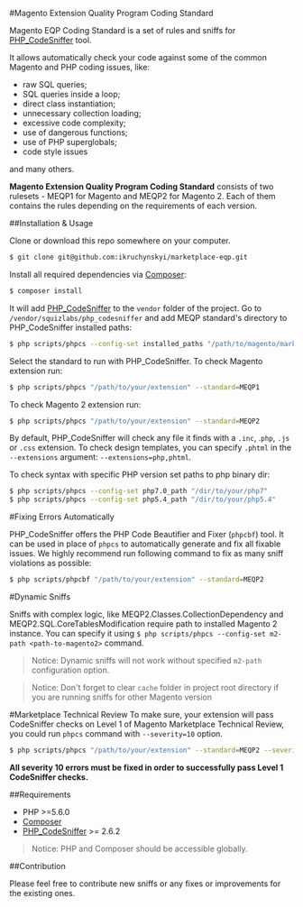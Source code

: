 #Magento Extension Quality Program Coding Standard

Magento EQP Coding Standard is a set of rules and sniffs for [PHP_CodeSniffer](https://github.com/squizlabs/PHP_CodeSniffer) tool.

It allows automatically check your code against some of the common Magento and PHP coding issues, like:
- raw SQL queries;
- SQL queries inside a loop;
- direct class instantiation;
- unnecessary collection loading;
- excessive code complexity;
- use of dangerous functions;
- use of PHP superglobals;
- code style issues

and many others.

**Magento Extension Quality Program Coding Standard** consists of two rulesets - MEQP1 for Magento and MEQP2 for Magento 2. Each of them contains the rules depending on the requirements of each version.

##Installation & Usage

Clone or download this repo somewhere on your computer.
```sh
$ git clone git@github.com:ikruchynskyi/marketplace-eqp.git
```
Install all required dependencies via [Composer](https://getcomposer.org):
```sh
$ composer install
```
It will add [PHP_CodeSniffer](https://github.com/squizlabs/PHP_CodeSniffer) to the `vendor` folder of the project. 
Go to `/vendor/squizlabs/php_codesniffer` and add MEQP standard's directory to PHP_CodeSniffer installed paths:
```sh
$ php scripts/phpcs --config-set installed_paths "/path/to/magento/marketplace-eqp"
```
Select the standard to run with PHP_CodeSniffer. To check Magento extension run:
```sh
$ php scripts/phpcs "/path/to/your/extension" --standard=MEQP1
```
To check Magento 2 extension run:
```sh
$ php scripts/phpcs "/path/to/your/extension" --standard=MEQP2
```
By default, PHP_CodeSniffer will check any file it finds with a `.inc`, .`php`, `.js` or `.css` extension. To check design templates, you can specify `.phtml` in the `--extensions` argument: `--extensions=php,phtml`.

To check syntax with specific PHP version set paths to php binary dir:
```sh
$ php scripts/phpcs --config-set php7.0_path "/dir/to/your/php7"
$ php scripts/phpcs --config-set php5.4_path "/dir/to/your/php5.4"
```
#Fixing Errors Automatically

PHP_CodeSniffer offers the PHP Code Beautifier and Fixer (`phpcbf`) tool. It can be used in place of `phpcs` to automatically generate and fix all fixable issues. We highly recommend run following command to fix as many sniff violations as possible:
```sh
$ php scripts/phpcbf "/path/to/your/extension" --standard=MEQP2
```
#Dynamic Sniffs

Sniffs with complex logic, like MEQP2.Classes.CollectionDependency and MEQP2.SQL.CoreTablesModification require path to installed Magento 2 instance. You can specify it using ```$ php scripts/phpcs --config-set m2-path <path-to-magento2>``` command.

>Notice: Dynamic sniffs will not work without specified ```m2-path``` configuration option.

>Notice: Don't forget to clear `cache` folder in project root directory if you are running sniffs for other Magento version

#Marketplace Technical Review
To make sure, your extension will pass CodeSniffer checks on Level 1 of Magento Marketplace Technical Review, you could run `phpcs` command with `--severity=10` option.
```sh
$ php scripts/phpcs "/path/to/your/extension" --standard=MEQP2 --severity=10
```
**All severity 10 errors must be fixed in order to successfully pass Level 1 CodeSniffer checks.**
 
##Requirements

* PHP >=5.6.0
* [Composer](https://getcomposer.org)
* [PHP_CodeSniffer](https://github.com/squizlabs/PHP_CodeSniffer) >= 2.6.2

>Notice: PHP and Composer should be accessible globally.

##Contribution

Please feel free to contribute new sniffs or any fixes or improvements for the existing ones.

